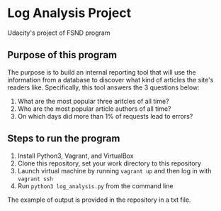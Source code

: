 # Log Analysis Project
Udacity's project of FSND program

## Purpose of this program
The purpose is to build an internal reporting tool that will use the information from a database to discover what kind of articles the site's readers like. Specifically, this tool answers the 3 questions below:
1. What are the most popular three aritcles of all time?
2. Who are the most popular article authors of all time?
3. On which days did more than 1% of requests lead to errors?

## Steps to run the program
1. Install Python3, Vagrant, and VirtualBox
2. Clone this repository, set your work directory to this repository
3. Launch virtual machine by running `vagrant up` and then log in with `vagrant ssh`
4. Run `python3 log_analysis.py` from the command line

The example of output is provided in the repository in a txt file.
